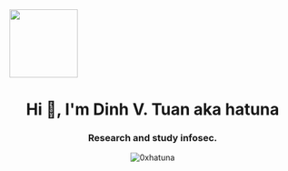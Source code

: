 <a href="https://myoctocat.dev/@14601/octocat">
  <img align="center" src="https://user-images.githubusercontent.com/68894302/127368860-12c8e80c-b30f-44e5-872f-ce98913e0fc6.png" width=120 />
</a> 
<h1 align="center">Hi 👋, I'm Dinh V. Tuan aka hatuna</h1>
<h3 align="center">Research and study infosec.</h3>

<p align="center"> <img src="https://github-readme-stats.vercel.app/api?username=0xhatuna&show_icons=true&theme=cobalt" alt="0xhatuna" /> </p>




